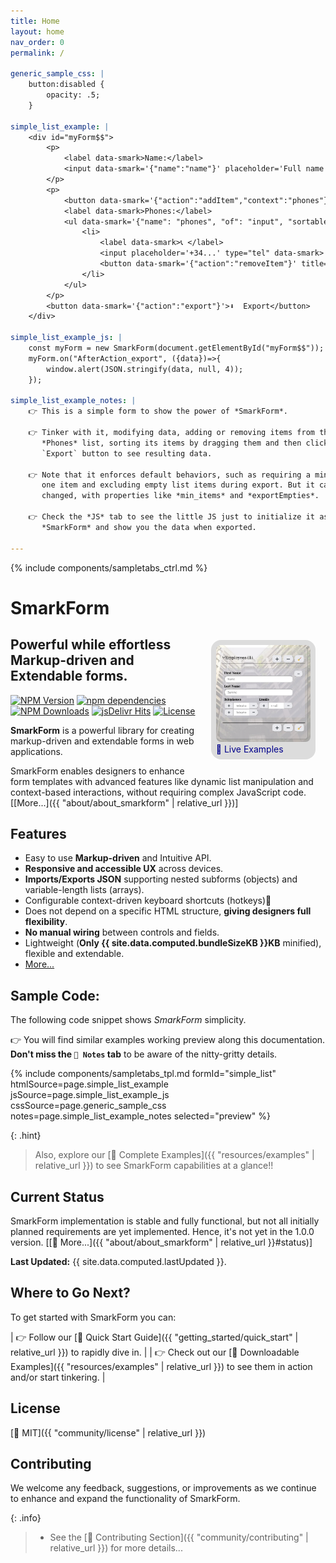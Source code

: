 ```yaml
---
title: Home
layout: home
nav_order: 0
permalink: /

generic_sample_css: |
    button:disabled {
        opacity: .5;
    }

simple_list_example: |
    <div id="myForm$$">
        <p>
            <label data-smark>Name:</label>
            <input data-smark='{"name":"name"}' placeholder='Full name' type="text">
        </p>
        <p>
            <button data-smark='{"action":"addItem","context":"phones"}' title='Add Phone'>➕ </button>
            <label data-smark>Phones:</label>
            <ul data-smark='{"name": "phones", "of": "input", "sortable":true, "max_items":5, "exportEmpties": true}'>
                <li>
                    <label data-smark>📞 </label>
                    <input placeholder='+34...' type="tel" data-smark>
                    <button data-smark='{"action":"removeItem"}' title='Remove Phone'>❌</button>
                </li>
            </ul>
        </p>
        <button data-smark='{"action":"export"}'>⬇️  Export</button>
    </div>

simple_list_example_js: |
    const myForm = new SmarkForm(document.getElementById("myForm$$"));
    myForm.on("AfterAction_export", ({data})=>{
        window.alert(JSON.stringify(data, null, 4));
    });

simple_list_example_notes: |
    👉 This is a simple form to show the power of *SmarkForm*.

    👉 Tinker with it, modifying data, adding or removing items from the
       *Phones* list, sorting its items by dragging them and then clicking the
       `Export` button to see resulting data.
    
    👉 Note that it enforces default behaviors, such as requiring a minimum of
       one item and excluding empty list items during export. But it can be easily
       changed, with properties like *min_items* and *exportEmpties*.

    👉 Check the *JS* tab to see the little JS just to initialize it as a
       *SmarkForm* and show you the data when exported.

---
```


{% include components/sampletabs_ctrl.md %}

<style>
.SmarkForm-Hero {
    float:right;
    max-width: 30%;
    margin: 1rem;
    background: gainsboro;
    padding: .5rem;
    border-radius: 1rem;
}
.SmarkForm-Hero img {
    border-radius: .5rem;
}
.SmarkForm-Hero a, a:hover, a:visited, a:active {
    text-decoration: none;
    color: darkblue;
}
.SmarkForm-Hero:hover {
    transform: scale(1.1,1.1) translate(-2.5%, 2.5%);
}
</style>


# SmarkForm

<div class="SmarkForm-Hero">
<a
    href='{{ "resources/examples" | relative_url }}'
    title="Click to see Live Examples..."
>
<img
    src="assets/SmarkForm_hero.png"
    alt=""
><br />
🔗 Live Examples
</a>
</div>


## Powerful while effortless Markup-driven and Extendable forms.

[![NPM Version][npm-image]][npm-url]
[![npm dependencies][dependencies-image]][dependencies-url]
[![NPM Downloads][downloads-image]][downloads-url]
[![jsDelivr Hits][cdnhits-image]][cdnhits-url]
[![License][license-image]][license-url]
<!-- Hilighting fix: []() -->


**SmarkForm** is a powerful library for creating markup-driven and extendable
forms in web applications.

SmarkForm enables designers to enhance form templates with advanced features
like dynamic list manipulation and context-based interactions, without
requiring complex JavaScript code. \[[More...]({{
    "about/about_smarkform" | relative_url }})\]


## Features

  * Easy to use **Markup-driven** and Intuitive API.
  * **Responsive and accessible UX** across devices.
  * **Imports/Exports JSON** supporting nested subforms (objects) and
    variable-length lists (arrays).
  * Configurable context-driven keyboard shortcuts (hotkeys)
  * Does not depend on a specific HTML structure, **giving designers full flexibility**.
  * **No manual wiring** between controls and fields.
  * Lightweight (**Only {{ site.data.computed.bundleSizeKB }}KB** minified), flexible and extendable.
  * [More...](https://smarkform.bitifet.net/about/features)


## Sample Code:

The following code snippet shows *SmarkForm* simplicity.

👉 You will find similar examples working preview along this documentation.
**Don't miss the `📝 Notes` tab** to be aware of the nitty-gritty details.

{% include components/sampletabs_tpl.md
   formId="simple_list"
   htmlSource=page.simple_list_example
   jsSource=page.simple_list_example_js
   cssSource=page.generic_sample_css
   notes=page.simple_list_example_notes
   selected="preview"
%}

{: .hint}
> Also, explore our
> [🔗 Complete Examples]({{ "resources/examples" | relative_url }})
> to see SmarkForm capabilities at a glance!!


## Current Status

SmarkForm implementation is stable and fully functional, but not all initially
planned requirements are yet implemented. Hence, it's not yet in the 1.0.0
version. \[[🔗 More...]({{ "about/about_smarkform" | relative_url }}#status)\]

**Last Updated:** {{ site.data.computed.lastUpdated }}.


## Where to Go Next?

To get started with SmarkForm you can:


| 👉 Follow our [🔗 Quick Start Guide]({{ "getting_started/quick_start" | relative_url }}) to rapidly dive in. |
| 👉 Check out our [🔗 Downloadable Examples]({{ "resources/examples" | relative_url }}) to see them in action and/or start tinkering. |



## License

[🔗 MIT]({{ "community/license" | relative_url }})


## Contributing

We welcome any feedback, suggestions, or improvements as we continue to enhance
and expand the functionality of SmarkForm.


{: .info}
>   * See the [🔗 Contributing Section]({{ "community/contributing" | relative_url }})
>     for more details...


[npm-image]: https://img.shields.io/npm/v/smarkform.svg
[npm-url]: https://npmjs.org/package/smarkform
[dependencies-image]: https://img.shields.io/badge/dependencies-0-green
[dependencies-url]: https://www.npmjs.com/package/smarkform?activeTab=dependencies
[downloads-image]: https://img.shields.io/npm/dm/smarkform.svg
[downloads-url]: https://npmjs.org/package/smarkform
[cdnhits-image]: https://data.jsdelivr.com/v1/package/npm/smarkform/badge?style=rounded
[cdnhits-url]: https://www.jsdelivr.com/package/npm/smarkform
[license-image]: https://img.shields.io/badge/license-MIT-brightgreen.svg
[license-url]: https://opensource.org/licenses/MIT
